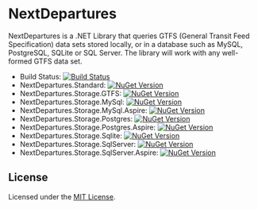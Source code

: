 # NextDepartures

NextDepartures is a .NET Library that queries GTFS (General
Transit Feed Specification) data sets stored locally, or in a
database such as MySQL, PostgreSQL, SQLite or SQL Server. The 
library will work with any well-formed GTFS data set.

* Build Status: [![Build Status](https://dev.azure.com/philvessey/NextDepartures/_apis/build/status/philvessey.NextDepartures?branchName=master)](https://dev.azure.com/philvessey/NextDepartures/_build/latest?definitionId=2&branchName=master)
* NextDepartures.Standard: [![NuGet Version](https://img.shields.io/nuget/v/NextDepartures.Standard.svg?style=flat)](https://www.nuget.org/packages/NextDepartures.Standard/)
* NextDepartures.Storage.GTFS: [![NuGet Version](https://img.shields.io/nuget/v/NextDepartures.Storage.GTFS.svg?style=flat)](https://www.nuget.org/packages/NextDepartures.Storage.GTFS/)
* NextDepartures.Storage.MySql: [![NuGet Version](https://img.shields.io/nuget/v/NextDepartures.Storage.MySql.svg?style=flat)](https://www.nuget.org/packages/NextDepartures.Storage.MySql/)
* NextDepartures.Storage.MySql.Aspire: [![NuGet Version](https://img.shields.io/nuget/v/NextDepartures.Storage.MySql.Aspire.svg?style=flat)](https://www.nuget.org/packages/NextDepartures.Storage.MySql.Aspire/)
* NextDepartures.Storage.Postgres: [![NuGet Version](https://img.shields.io/nuget/v/NextDepartures.Storage.Postgres.svg?style=flat)](https://www.nuget.org/packages/NextDepartures.Storage.Postgres/)
* NextDepartures.Storage.Postgres.Aspire: [![NuGet Version](https://img.shields.io/nuget/v/NextDepartures.Storage.Postgres.Aspire.svg?style=flat)](https://www.nuget.org/packages/NextDepartures.Storage.Postgres.Aspire/)
* NextDepartures.Storage.Sqlite: [![NuGet Version](https://img.shields.io/nuget/v/NextDepartures.Storage.Sqlite.svg?style=flat)](https://www.nuget.org/packages/NextDepartures.Storage.Sqlite/)
* NextDepartures.Storage.SqlServer: [![NuGet Version](https://img.shields.io/nuget/v/NextDepartures.Storage.SqlServer.svg?style=flat)](https://www.nuget.org/packages/NextDepartures.Storage.SqlServer/)
* NextDepartures.Storage.SqlServer.Aspire: [![NuGet Version](https://img.shields.io/nuget/v/NextDepartures.Storage.SqlServer.Aspire.svg?style=flat)](https://www.nuget.org/packages/NextDepartures.Storage.SqlServer.Aspire/)

## License

Licensed under the [MIT License](./LICENSE).